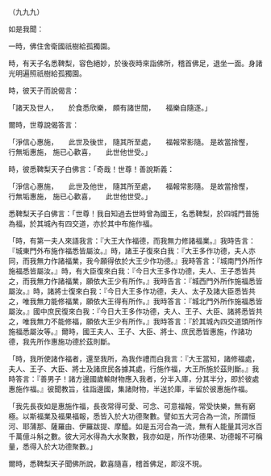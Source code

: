 （九九九）

如是我聞：

一時，佛住舍衛國祇樹給孤獨園。

時，有天子名悉鞞梨，容色絕妙，於後夜時來詣佛所，稽首佛足，退坐一面。身諸光明遍照祇樹給孤獨園。

時，彼天子而說偈言：

「諸天及世人，　　於食悉欣樂，
頗有諸世間，　　福樂自隨逐。」

爾時，世尊說偈答言：

「淨信心惠施，　　此世及後世，
隨其所至處，　　福報常影隨。
是故當捨慳，　　行無垢惠施，
施已心歡喜，　　此世他世受。」

時，彼悉鞞梨天子白佛言：「奇哉！世尊！善說斯義：

「淨信心惠施，　　此世及他世，
隨其所至處，　　福報常影隨。
是故當捨慳，　　行無垢惠施，
施已心歡喜，　　此世他世受。」

悉鞞梨天子白佛言：「世尊！我自知過去世時曾為國王，名悉鞞梨，於四城門普施為福，於其城內有四交道，亦於其中布施作福。

「時，有第一夫人來語我言：『大王大作福德，而我無力修諸福業。』我時告言：『城東門外布施作福悉皆屬汝。』時，諸王子復來白我：『大王多作功德，夫人亦同，而我無力作諸福業，我今願得依於大王少作功德。』我時答言：『城南門外所作施福悉皆屬汝。』時，有大臣復來白我：『今日大王多作功德，夫人、王子悉皆共之，而我無力作諸福業，願依大王少有所作。』我時告言：『城西門外所作施福悉皆屬汝。』時，諸將士復來白我：『今日大王多作功德，夫人、太子及諸大臣悉皆共之，唯我無力能修福業，願依大王得有所作。』我時答言：『城北門外所作施福悉皆屬汝。』國中庶民復來白我：『今日大王多作功德，夫人、王子、大臣、諸將悉皆共之，唯我無力不能修福，願依大王少有所作。』我時答言：『於其城內四交道頭所作施福悉屬汝等。』爾時，國王夫人、王子、大臣、將士、庶民悉皆惠施，作諸功德，我先所作惠施功德於茲則斷。

「時，我所使諸作福者，還至我所，為我作禮而白我言：『大王當知，諸修福處，夫人、王子、大臣、將士及諸庶民各據其處，行施作福，大王所施於茲則斷。』我時答言：『善男子！諸方邊國歲輸財物應入我者，分半入庫，分其半分，即於彼處惠施作福。』彼聞教旨，往詣邊國，集諸財物，半送於庫，半留於彼惠施作福。

「我先長夜如是惠施作福，長夜常得可愛、可念、可意福報，常受快樂，無有窮極。以斯福業及福果福報，悉皆入於大功德聚數。譬如五大河合為一流，所謂恒河、耶蒲那、薩羅由、伊羅跋提、摩醯。如是五河合為一流，無有人能量其河水百千萬億斗斛之數。彼大河水得為大水聚數，我亦如是，所作功德果、功德報不可稱量，悉得入於大功德聚數。」

爾時，悉鞞梨天子聞佛所說，歡喜隨喜，稽首佛足，即沒不現。




